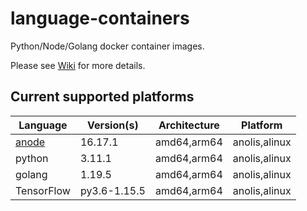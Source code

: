 # language-containers

Python/Node/Golang docker container images.

Please see [Wiki](https://github.com/aliyun/language-containers/wiki) for more details.

## Current supported platforms

| Language         | Version(s)   | Architecture | Platform                           |
|------------------|--------------|--------------|------------------------------------|
| [anode](https://github.com/noslate-project/node) | 16.17.1 | amd64,arm64 | anolis,alinux |
| python           | 3.11.1       | amd64,arm64  | anolis,alinux |
| golang           | 1.19.5       | amd64,arm64  | anolis,alinux |
| TensorFlow       | py3.6-1.15.5 | amd64,arm64  | anolis,alinux |
